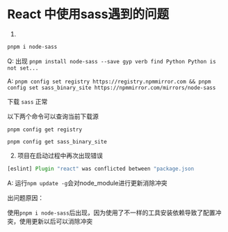 # React 中使用sass遇到的问题

1. 

```sh
pnpm i node-sass
```

Q: 出现 `pnpm install node-sass --save gyp verb find Python Python is not set...`

A: `pnpm config set registry https://registry.npmmirror.com && pnpm config set sass_binary_site https://npmmirror.com/mirrors/node-sass`

下载 `sass` 正常

以下两个命令可以查询当前下载源

`pnpm config get registry`

`pnpm config get sass_binary_site`



2. 项目在启动过程中再次出现错误

```js
[eslint] Plugin "react" was conflicted between "package.json 
```

A: 运行`npm update -g`会对node_module进行更新消除冲突

出问题原因：

使用`pnpm i node-sass`后出现，因为使用了不一样的工具安装依赖导致了配置冲突，使用更新以后可以消除冲突
